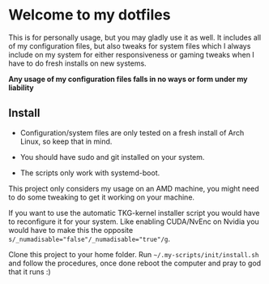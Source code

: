# Welcome to my dotfiles

This is for personally usage, but you may gladly use it as well. It includes all of my configuration files, but also tweaks for system files which I always include on my system for either responsiveness or gaming tweaks when I have to do fresh installs on new systems.

**Any usage of my configuration files falls in no ways or form under my liability** 

## Install

- Configuration/system files are only tested on a fresh install of Arch Linux, so keep that in mind.

- You should have sudo and git installed on your system. 

- The scripts only work with systemd-boot.

This project only considers my usage on an AMD machine, you might need to do some tweaking to get it working on your machine. 

If you want to use the automatic TKG-kernel installer script you would have to reconfigure it for your system. Like enabling CUDA/NvEnc on Nvidia you would have to make this the opposite `s/_numadisable="false"/_numadisable="true"/g`. 

Clone this project to your home folder. Run `~/.my-scripts/init/install.sh` and follow the procedures, once done reboot the computer and pray to god that it runs :) 